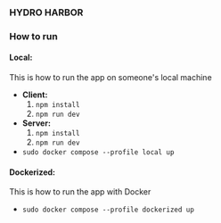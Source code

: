 ### HYDRO HARBOR

### How to run

#### Local:
This is how to run the app on someone's local machine
- **Client:**
  1. `npm install`
  2. `npm run dev`
- **Server:**
  1. `npm install`
  2. `npm run dev`
- `sudo docker compose --profile local up`

#### Dockerized:
This is how to run the app with Docker
- `sudo docker compose --profile dockerized up`
